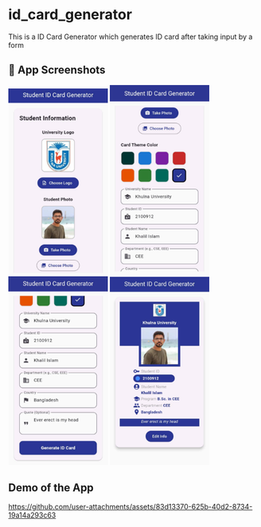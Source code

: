 # id_card_generator

This is a ID Card Generator which generates ID card after taking input by a form

## 📱 App Screenshots

<img src="assets/screenshots/ss01.jpg" width="200"> <img src="assets/screenshots/ss02.jpg" width="200"> <img src="assets/screenshots/ss03.jpg" width="200"> <img src="assets/screenshots/ss04.jpg" width="200">


## Demo of the App
https://github.com/user-attachments/assets/83d13370-625b-40d2-8734-19a14a293c63






